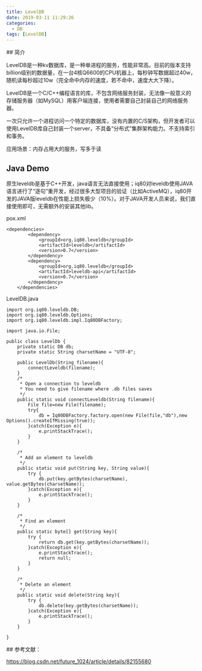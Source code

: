 ```yaml
---
title: LevelDB
date: 2019-03-11 11:29:26
categories:
  - DB
tags: [LevelDB]
---
```


## 简介

LevelDB是一种kv数据库，是一种单进程的服务，性能非常高。目前的版本支持billion级别的数据量，在一台4核Q6600的CPU机器上，每秒钟写数据超过40w，随机读每秒超过10w（完全命中内存的速度，若不命中，速度大大下降）。

LevelDB是一个C/C++编程语言的库，不包含网络服务封装，无法像一般意义的存储服务器（如MySQL）用客户端连接，使用者需要自己封装自己的网络服务器。

一次只允许一个进程访问一个特定的数据库，没有内置的C/S架构，但开发者可以使用LevelDB库自己封装一个server，不具备“分布式”集群架构能力。不支持索引和事务。

应用场景：内存占用大的服务，写多于读

## Java Demo

原生leveldb是基于C++开发，java语言无法直接使用；iq80对leveldb使用JAVA 语言进行了“逐句”重开发，经过很多大型项目的验证（比如ActiveMQ），iq80开发的JAVA版leveldb在性能上损失极少（10%）。对于JAVA开发人员来说，我们直接使用即可，无需额外的安装其他lib。

pox.xml

```
<dependencies>
        <dependency>
            <groupId>org.iq80.leveldb</groupId>
            <artifactId>leveldb</artifactId>
            <version>0.7</version>
        </dependency>
        <dependency>
            <groupId>org.iq80.leveldb</groupId>
            <artifactId>leveldb-api</artifactId>
            <version>0.7</version>
        </dependency>
    </dependencies>
```

LevelDB.java

```
import org.iq80.leveldb.DB;
import org.iq80.leveldb.Options;
import org.iq80.leveldb.impl.Iq80DBFactory;

import java.io.File;

public class LevelDb {
    private static DB db;
    private static String charsetName = "UTF-8";

    public LevelDb(String filename){
        connectLeveldb(filename);
    }
    /*
     * Open a connection to leveldb
     * You need to give filename where .db files saves
     */
    public static void connectLeveldb(String filename){
        File file=new File(filename);
        try{
            db = Iq80DBFactory.factory.open(new File(file,"db"),new Options().createIfMissing(true));
        }catch(Exception e){
            e.printStackTrace();
        }
    }

    /*
     * Add an element to leveldb
     */
    public static void put(String key, String value){
        try {
            db.put(key.getBytes(charsetName), value.getBytes(charsetName));
        }catch(Exception e){
            e.printStackTrace();
        }
    }

    /*
     * Find an element
     */
    public static byte[] get(String key){
        try {
            return db.get(key.getBytes(charsetName));
        }catch(Exception e){
            e.printStackTrace();
            return null;
        }
    }

    /*
     * Delete an element
     */
    public static void delete(String key){
        try {
            db.delete(key.getBytes(charsetName));
        }catch(Exception e){
            e.printStackTrace();
        }
    }

}
```



## 参考文献：

https://blog.csdn.net/future_1024/article/details/82155680